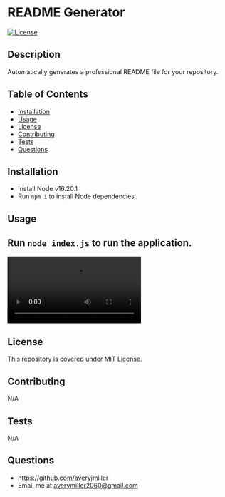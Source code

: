 # README Generator
[![License](https://img.shields.io/badge/License-MIT-yellow.svg)](https://opensource.org/licenses/MIT)
## Description
Automatically generates a professional README file for your repository.
## Table of Contents
- [Installation](#installation)
- [Usage](#usage)
- [License](#license)
- [Contributing](#contributing)
- [Tests](#tests)
- [Questions](#questions)
## Installation
- Install Node v16.20.1
- Run `npm i` to install Node dependencies.
## Usage
Run `node index.js` to run the application.
---
![Walk-through video](./assets/media/readme-generator.mov)
## License
This repository is covered under MIT License.
## Contributing
N/A
## Tests
N/A
## Questions
- https://github.com/averyjmiller
- Email me at averymiller2060@gmail.com
